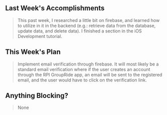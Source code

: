 ## Last Week's Accomplishments

> This past week, I researched a little bit on firebase, and learned how to utilize in it in the backend (e.g.: retrieve
> data from the database, update data, and delete data). I finished a section in the iOS Development tutorial.

## This Week's Plan

> Implement email verification through firebase. It will most likely be a standard email verification where if the
> user creates an account through the RPI GroupRide app, an email will be sent to the registered email, and the user
> would have to click on the verification link.

## Anything Blocking?

> None
